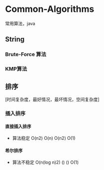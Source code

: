 # Common-Algorithms
常用算法，java
## String
### Brute-Force 算法
### KMP算法


## 排序
[时间复杂度，最好情况，最坏情况，空间复杂度]
### 插入排序

#### 直接插入排序
- 算法稳定 O(n2) O(n) O(n2) O(1)
#### 希尔排序  
- 算法不稳定 O(n(log n)2) () () O(1) 